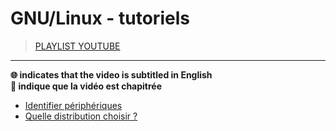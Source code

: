 # GNU/Linux - tutoriels

> [PLAYLIST YOUTUBE](https://www.youtube.com/playlist?list=PLrSOXFDHBtfFqy8rly2PTIhzKHVOOucPo)

---

**🌐 indicates that the video is subtitled in English**<br>
**🔢 indique que la vidéo est chapitrée**

+ [Identifier périphériques](https://www.youtube.com/watch?v=MCCCxmfNTJo)
+ [Quelle distribution choisir ?](https://www.youtube.com/watch?v=6w2jBj8m7-8)
